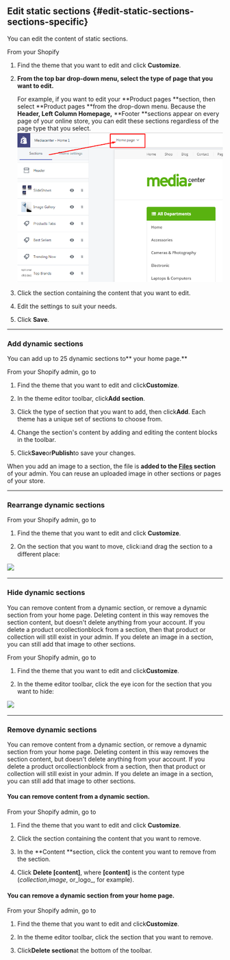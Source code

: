## Edit static sections {#edit-static-sections-sections-specific}

You can edit the content of static sections.

From your Shopify

1. Find the theme that you want to edit and click **Customize**.

2. **From the top bar drop-down menu, select the type of page that you want to edit.**

   For example, if you want to edit your **Product pages **section, then select **Product pages **from the drop-down menu. Because the **Header, Left Column Homepage,** **Footer **sections appear on every page of your online store, you can edit these sections regardless of the page type that you select.  
   ![](/assets/mediasection.png)

3. Click the section containing the content that you want to edit.

4. Edit the settings to suit your needs.

5. Click **Save**.

---

### Add dynamic sections

You can add up to 25 dynamic sections to** your home page.**

From your Shopify admin, go to

1. Find the theme that you want to edit and click**Customize**.

2. In the theme editor toolbar, click**Add section**.

3. Click the type of section that you want to add, then click**Add**. Each theme has a unique set of sections to choose from.

4. Change the section's content by adding and editing the content blocks in the toolbar.

5. Click**Save**or**Publish**to save your changes.

When you add an image to a section, the file is **added to the **[**Files**](https://help.shopify.com/manual/sell-online/online-store/file-uploads)** section** of your admin. You can reuse an uploaded image in other sections or pages of your store.

---

### Rearrange dynamic sections

From your Shopify admin, go to

1. Find the theme that you want to edit and click **Customize**.

2. On the section that you want to move, click`⁞⁞`and drag the section to a different place:

![](/assets/move-section.gif)

---

### Hide dynamic sections

You can remove content from a dynamic section, or remove a dynamic section from your home page. Deleting content in this way removes the section content, but doesn't delete anything from your account. If you delete a product orcollectionblock from a section, then that product or collection will still exist in your admin. If you delete an image in a section, you can still add that image to other sections.

From your Shopify admin, go to

1. Find the theme that you want to edit and click**Customize**.

2. In the theme editor toolbar, click the eye icon for the section that you want to hide:

![](/assets/hidesection.png)

---

### Remove dynamic sections

You can remove content from a dynamic section, or remove a dynamic section from your home page. Deleting content in this way removes the section content, but doesn't delete anything from your account. If you delete a product orcollectionblock from a section, then that product or collection will still exist in your admin. If you delete an image in a section, you can still add that image to other sections.

#### You can remove content from a dynamic section.

From your Shopify admin, go to

1. Find the theme that you want to edit and click **Customize**.

2. Click the section containing the content that you want to remove.

3. In the **Content **section, click the content you want to remove from the section.

4. Click **Delete \[content\]**, where **\[content\]** is the content type \(_collection_,_image_, or_logo_, for example\).

#### You can remove a dynamic section from your home page.

From your Shopify admin, go to

1. Find the theme that you want to edit and click**Customize**.

2. In the theme editor toolbar, click the section that you want to remove.

3. Click**Delete section**at the bottom of the toolbar.

#### 



